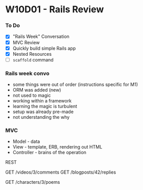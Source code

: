 # W10D01 - Rails Review

### To Do
- [x] "Rails Week" Conversation
- [x] MVC Review
- [x] Quickly build simple Rails app
- [x] Nested Resources
- [ ] `scaffold` command

### Rails week convo
* some things were out of order (instructions specific for M1)
* ORM was added (new)
* not used to magic
* working within a framework
* learning the magic is turbulent
* setup was already pre-made
* not understanding the why

### MVC
* Model - data
* View - template, ERB, rendering out HTML
* Controller - brains of the operation


REST

GET /videos/3/comments
GET /blogposts/42/replies

GET /characters/3/poems














